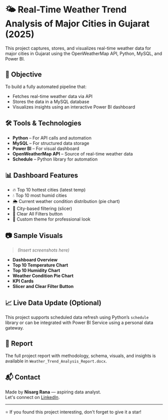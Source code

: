# 🌤️ Real-Time Weather Trend Analysis of Major Cities in Gujarat (2025)

This project captures, stores, and visualizes real-time weather data for major cities in Gujarat using the OpenWeatherMap API, Python, MySQL, and Power BI.

## 📌 Objective
To build a fully automated pipeline that:
- Fetches real-time weather data via API
- Stores the data in a MySQL database
- Visualizes insights using an interactive Power BI dashboard

## 🛠️ Tools & Technologies
- **Python** – For API calls and automation
- **MySQL** – For structured data storage
- **Power BI** – For visual dashboard
- **OpenWeatherMap API** – Source of real-time weather data
- **Schedule** – Python library for automation

## 📊 Dashboard Features
- 🔥 Top 10 hottest cities (latest temp)
- 💧 Top 10 most humid cities
- 🌦️ Current weather condition distribution (pie chart)
- 📍 City-based filtering (slicer)
- 🧭 Clear All Filters button
- 🎨 Custom theme for professional look

## 📷 Sample Visuals
> _(Insert screenshots here)_

- **Dashboard Overview**
- **Top 10 Temperature Chart**
- **Top 10 Humidity Chart**
- **Weather Condition Pie Chart**
- **KPI Cards**
- **Slicer and Clear Filter Button**

## 📈 Live Data Update (Optional)
This project supports scheduled data refresh using Python’s `schedule` library or can be integrated with Power BI Service using a personal data gateway.

## 📄 Report
The full project report with methodology, schema, visuals, and insights is available in `Weather_Trend_Analysis_Report.docx`.

## 📬 Contact
Made by **Nisarg Rana** — aspiring data analyst.  
Let's connect on [LinkedIn](https://www.linkedin.com/in/nisarg-rana-071398264/).

---
⭐ If you found this project interesting, don't forget to give it a star!

